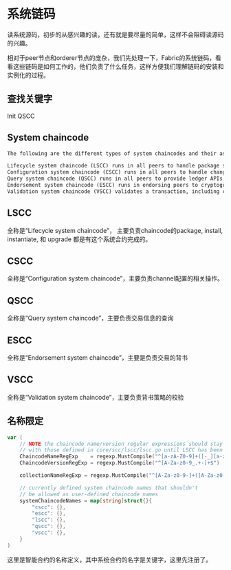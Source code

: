 # 系统链码

读系统源码，初步的从感兴趣的读，还有就是要尽量的简单，这样不会阻碍读源码的兴趣。

相对于peer节点和orderer节点的庞杂，我们先处理一下，Fabric的系统链码，看看这些链码是如何工作的，他们负责了什么任务，这样方便我们理解链码的安装和实例化的过程。

## 查找关键字

Init QSCC

## System chaincode

```txt
The following are the different types of system chaincodes and their associated abbreviations:

Lifecycle system chaincode (LSCC) runs in all peers to handle package signing, install, instantiate, and upgrade chaincode requests. You can read more about the LSCC implements this process.
Configuration system chaincode (CSCC) runs in all peers to handle changes to a channel configuration, such as a policy update. You can read more about this process in the following chaincode topic.
Query system chaincode (QSCC) runs in all peers to provide ledger APIs which include block query, transaction query etc. You can read more about these ledger APIs in the transaction context topic.
Endorsement system chaincode (ESCC) runs in endorsing peers to cryptographically sign a transaction response. You can read more about how the ESCC implements this process.
Validation system chaincode (VSCC) validates a transaction, including checking endorsement policy and read-write set versioning. You can read more about the LSCC implements this process.
```

## LSCC

全称是“Lifecycle system chaincode”， 主要负责chaincode的package, install, instantiate, 和 upgrade 都是有这个系统合约完成的。

## CSCC

全称是“Configuration system chaincode”，主要负责channel配置的相关操作。

## QSCC

全称是“Query system chaincode”，主要负责交易信息的查询

## ESCC

全称是“Endorsement system chaincode”，主要是负责交易的背书

## VSCC

全称是“Validation system chaincode”，主要负责背书策略的校验

## 名称限定

```go
var (
	// NOTE the chaincode name/version regular expressions should stay in sync
	// with those defined in core/scc/lscc/lscc.go until LSCC has been removed.
	ChaincodeNameRegExp    = regexp.MustCompile("^[a-zA-Z0-9]+([-_][a-zA-Z0-9]+)*$")
	ChaincodeVersionRegExp = regexp.MustCompile("^[A-Za-z0-9_.+-]+$")

	collectionNameRegExp = regexp.MustCompile("^[A-Za-z0-9-]+([A-Za-z0-9_-]+)*$")

	// currently defined system chaincode names that shouldn't
	// be allowed as user-defined chaincode names
	systemChaincodeNames = map[string]struct{}{
		"cscc": {},
		"escc": {},
		"lscc": {},
		"qscc": {},
		"vscc": {},
	}
)
```

这里是智能合约的名称定义，其中系统合约的名字是关键字，这里先注册了。

